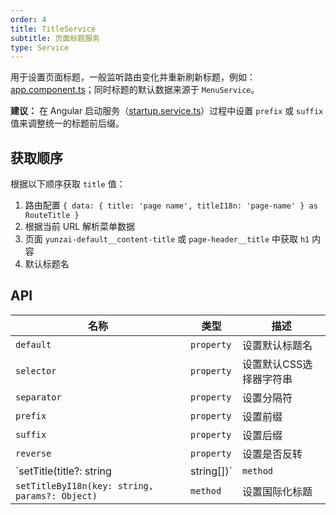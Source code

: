```yaml
---
order: 4
title: TitleService
subtitle: 页面标题服务
type: Service
---
```


用于设置页面标题，一般监听路由变化并重新刷新标题，例如：[app.component.ts](https://github.com/hbyunzai/ng-yunzai/blob/master/src/app/app.component.ts#L54)；同时标题的默认数据来源于 `MenuService`。

**建议：** 在 Angular 启动服务（[startup.service.ts](https://github.com/hbyunzai/ng-yunzai/blob/master/src/app/core/startup/startup.service.ts)）过程中设置 `prefix` 或 `suffix` 值来调整统一的标题前后缀。

## 获取顺序

根据以下顺序获取 `title` 值：

1. 路由配置 `{ data: { title: 'page name', titleI18n: 'page-name' } as RouteTitle }`
2. 根据当前 URL 解析菜单数据
3. 页面 `yunzai-default__content-title` 或 `page-header__title` 中获取 `h1` 内容
4. 默认标题名

## API

| 名称                                           | 类型       | 描述           |
| ---------------------------------------------- | ---------- | -------------- |
| `default`                                      | `property` | 设置默认标题名 |
| `selector`                                      | `property` | 设置默认CSS选择器字符串 |
| `separator`                                    | `property` | 设置分隔符     |
| `prefix`                                       | `property` | 设置前缀       |
| `suffix`                                       | `property` | 设置后缀       |
| `reverse`                                      | `property` | 设置是否反转   |
| `setTitle(title?: string | string[])`          | `method`   | 设置标题，受限于 [#1261](https://github.com/hbyunzai/ng-yunzai/issues/1261) 会有 `25ms` 的延迟  |
| `setTitleByI18n(key: string, params?: Object)` | `method`   | 设置国际化标题 |
